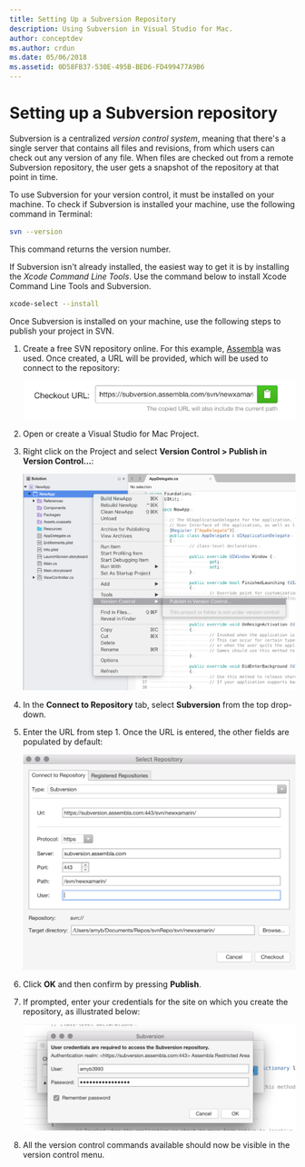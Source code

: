 ```yaml
---
title: Setting Up a Subversion Repository
description: Using Subversion in Visual Studio for Mac.
author: conceptdev
ms.author: crdun
ms.date: 05/06/2018
ms.assetid: 0D58FB37-530E-495B-BED6-FD499477A9B6
---
```


# Setting up a Subversion repository

Subversion is a centralized _version control system_, meaning that there's a single server that contains all files and revisions, from which users can check out any version of any file. When files are checked out from a remote Subversion repository, the user gets a snapshot of the repository at that point in time.

To use Subversion for your version control, it must be installed on your machine. To check if Subversion is installed your machine, use the following command in Terminal:

```bash
svn --version
```

This command returns the version number.

If Subversion isn't already installed, the easiest way to get it is by installing the _Xcode Command Line Tools_. Use the command below to install Xcode Command Line Tools and Subversion.

```bash
xcode-select --install
```

Once Subversion is installed on your machine, use the following steps to publish your project in SVN.

1. Create a free SVN repository online. For this example, [Assembla](https://app.assembla.com/) was used. Once created, a URL will be provided, which will be used to connect to the repository: 

    ![copy the SVN URL](media/version-control-subversion1-sml.png)

2. Open or create a Visual Studio for Mac Project.

3. Right click on the Project and select **Version Control > Publish in Version Control...**: 

    ![Start Publishing Project](media/version-control-subversion2.png)

4. In the **Connect to Repository** tab, select **Subversion** from the top drop-down.

5. Enter the URL from step 1. Once the URL is entered, the other fields are populated by default: 

    ![Select Repository and Enter details Dialog](media/version-control-subversion3.png)

7. Click **OK** and then confirm by pressing **Publish**.

7. If prompted, enter your credentials for the site on which you create the repository, as illustrated below:

    ![Entering credentials for subversion repo](media/version-control-subversion5.png)

8.	All the version control commands available should now be visible in the version control menu.

